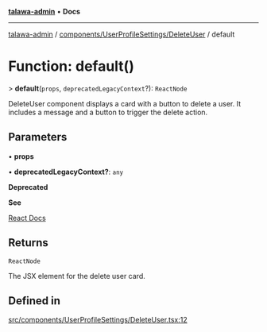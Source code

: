 [**talawa-admin**](../../../../README.md) • **Docs**

***

[talawa-admin](../../../../modules.md) / [components/UserProfileSettings/DeleteUser](../README.md) / default

# Function: default()

\> **default**(`props`, `deprecatedLegacyContext`?): `ReactNode`

DeleteUser component displays a card with a button to delete a user.
It includes a message and a button to trigger the delete action.

## Parameters

• **props**

• **deprecatedLegacyContext?**: `any`

**Deprecated**

**See**

[React Docs](https://legacy.reactjs.org/docs/legacy-context.html#referencing-context-in-lifecycle-methods)

## Returns

`ReactNode`

The JSX element for the delete user card.

## Defined in

[src/components/UserProfileSettings/DeleteUser.tsx:12](https://github.com/PalisadoesFoundation/talawa-admin/blob/b465221425f3dcc638f77fbf5f1ccedb8e0dd082/src/components/UserProfileSettings/DeleteUser.tsx#L12)
